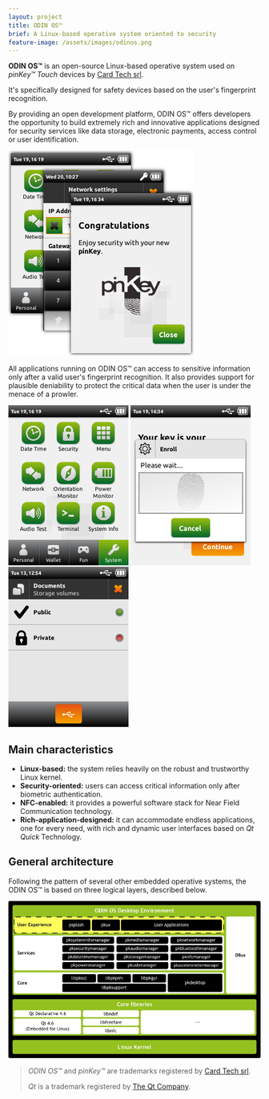 ```yaml
---
layout: project
title: ODIN OS™
brief: A Linux-based operative system oriented to security
feature-image: /assets/images/odinos.png
---
```


**ODIN OS™** is an open-source Linux-based operative system used on *pinKey™ Touch* devices by [Card Tech srl].

It's specifically designed for safety devices based on the user's fingerprint recognition.

By providing an open development platform, ODIN OS™ offers developers the opportunity to build extremely rich and innovative applications designed for security services like data storage, electronic payments, access control or user identification.

<img src="/assets/images/desktop.png" alt="ODIN OS™ Desktop"/>

All applications running on ODIN OS™ can access to sensitive information only after a valid user's fingerprint recognition. It also provides support for plausible deniability to protect the critical data when the user is under the menace of a prowler.

<div class="row">
  <img src="/assets/images/system-category.png" alt="ODIN OS™ Desktop"/>
  <img src="/assets/images/pkassistant-enrolling.png" alt="ODIN OS™ Desktop"/>
  <img src="/assets/images/public_mounted.png" alt="ODIN OS™ Desktop"/>
</div>

## Main characteristics

  * **Linux-based:** the system relies heavily on the robust and trustworthy Linux kernel.
  * **Security-oriented:** users can access critical information only after biometric authentication.
  * **NFC-enabled:** it provides a powerful software stack for Near Field Communication technology.
  * **Rich-application-designed:** it can accommodate endless applications, one for every need, with rich and dynamic user interfaces based on *Qt Quick* Technology.

## General architecture

Following the pattern of several other embedded operative systems, the ODIN OS™ is based on three logical layers, described below.

![ODIN OS™ Architecture](/assets/images/odin-os-architecture.jpg)

> *ODIN OS™* and *pinKey™* are trademarks registered by [Card Tech srl].
>
> *Qt* is a trademark registered by [The Qt Company].

[Card Tech srl]: https://www.card-tech.it
[The Qt Company]: https://www.qt.io/
